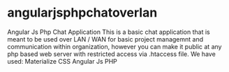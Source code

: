 # angularjsphpchatoverlan
Angular Js Php Chat Application
This is a basic chat application that is meant to be used over LAN / WAN for basic project managemnt and communication within organization, however you can make it public at any php based web server with restricted access via .htaccess file.
We have used: 
  Materialize CSS 
  Angular Js
  PHP
